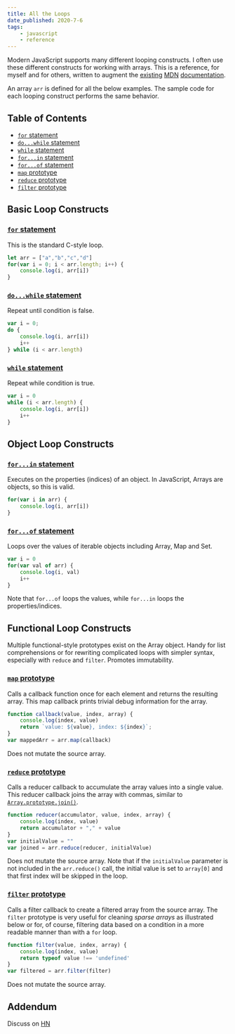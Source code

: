 ```yaml
---
title: All the Loops
date_published: 2020-7-6
tags:
    - javascript
    - reference
---
```


Modern JavaScript supports many different looping constructs. I often use these
different constructs for working with arrays. This is a reference, for myself
and for others, written to augment the [existing](https://developer.mozilla.org/en-US/docs/Web/JavaScript/Guide/Loops_and_iteration) [MDN](https://developer.mozilla.org/en-US/docs/Web/JavaScript/Reference/Global_Objects/Array/forEach) [documentation](https://developer.mozilla.org/en-US/docs/Web/JavaScript/Reference/Global_Objects/Array/map).

An array `arr` is defined for all the below examples. The sample code for each
looping construct performs the same behavior.

## Table of Contents
- [`for` statement](#for-statement)
- [`do...while` statement](#dowhile-statement)
- [`while` statement](#while-statement)
- [`for...in` statement](#forin-statement)
- [`for...of` statement](#forof-statement)
- [`map` prototype](#map-prototype)
- [`reduce` prototype](#reduce-prototype)
- [`filter` prototype](#filter-prototype)

## Basic Loop Constructs

### [`for` statement](https://developer.mozilla.org/en-US/docs/Web/JavaScript/Guide/Loops_and_iteration#for_statement)
This is the standard C-style loop.
```javascript
let arr = ["a","b","c","d"]
for(var i = 0; i < arr.length; i++) {
    console.log(i, arr[i])
}
```

### [`do...while` statement](https://developer.mozilla.org/en-US/docs/Web/JavaScript/Guide/Loops_and_iteration#do...while_statement)
Repeat until condition is false.
```javascript
var i = 0;
do {
    console.log(i, arr[i])
    i++
} while (i < arr.length)
```
### [`while` statement](https://developer.mozilla.org/en-US/docs/Web/JavaScript/Guide/Loops_and_iteration#while_statement)
Repeat while condition is true.
```javascript
var i = 0
while (i < arr.length) {
    console.log(i, arr[i])
    i++
}
```

## Object Loop Constructs
### [`for...in` statement](https://developer.mozilla.org/en-US/docs/Web/JavaScript/Guide/Loops_and_iteration#for...in_statement)
Executes on the properties (indices) of an object. In JavaScript, Arrays are objects, so
this is valid.
```javascript
for(var i in arr) {
    console.log(i, arr[i])
}
```
### [`for...of` statement](https://developer.mozilla.org/en-US/docs/Web/JavaScript/Guide/Loops_and_iteration#for...of_statement)
Loops over the values of iterable objects including Array, Map and Set.
```javascript
var i = 0
for(var val of arr) {
    console.log(i, val)
    i++
}
```
Note that `for...of` loops the values, while `for...in` loops the properties/indices.

## Functional Loop Constructs
Multiple functional-style prototypes exist on the Array object. Handy for
list comprehensions or for rewriting complicated loops with simpler syntax,
especially with `reduce` and `filter`. Promotes immutability.

### [`map` prototype](https://developer.mozilla.org/en-US/docs/Web/JavaScript/Reference/Global_Objects/Array/map)
Calls a callback function once for each element and returns the resulting array.
This map callback prints trivial debug information for the array.
```javascript
function callback(value, index, array) {
    console.log(index, value)
    return `value: ${value}, index: ${index}`;
}
var mappedArr = arr.map(callback)
```
Does not mutate the source array.

### [`reduce` prototype](https://developer.mozilla.org/en-US/docs/Web/JavaScript/Reference/Global_Objects/Array/reduce)
Calls a reducer callback to accumulate the array values into a single value.
This reducer callback joins the array with commas, similar to [`Array.prototype.join()`](https://developer.mozilla.org/en-US/docs/Web/JavaScript/Reference/Global_Objects/Array/join).
```javascript
function reducer(accumulator, value, index, array) {
    console.log(index, value)
    return accumulator + "," + value
}
var initialValue = ""
var joined = arr.reduce(reducer, initialValue)
```
Does not mutate the source array. Note that if the `initialValue` parameter is
not included in the `arr.reduce()` call, the initial value is set to `array[0]`
and that first index will be skipped in the loop.

### [`filter` prototype](https://developer.mozilla.org/en-US/docs/Web/JavaScript/Reference/Global_Objects/Array/filter)
Calls a filter callback to create a filtered array from the source array. The `filter` prototype
is very useful for cleaning *sparse arrays* as illustrated below or for, of course, filtering data
based on a condition in a more readable manner than with a `for` loop.
```javascript
function filter(value, index, array) {
    console.log(index, value)
    return typeof value !== 'undefined'
}
var filtered = arr.filter(filter)
```
Does not mutate the source array.

## Addendum
Discuss on [HN](https://news.ycombinator.com/item?id=23751168)